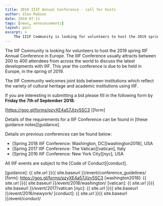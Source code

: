 ```yaml
---
title: 2019 IIIF Annual Conference - call for hosts
author: Glen Robson
date: 2018-07-11
tags: [news, announcements]
layout: post
excerpt: >
    The IIIF Community is looking for volunteers to host the 2019 spring IIIF Annual Conference in Europe.
---
```


The IIIF Community is looking for volunteers to host the 2019 spring IIIF Annual Conference in Europe. The IIIF Conference usually attracts between 200 to 400 attendees from across the world to discuss the latest developments with IIIF. This year the conference is due to be held in Europe, in the spring of 2019.

The IIIF Community welcomes joint bids between institutions which reflect the variety of cultural heritage and academic institutions using IIIF.

If you are interesting in submitting a bid please fill in the following form by **Friday the 7th of September 2018**:

[https://goo.gl/forms/pzyXE4a57JIzy5SC3 ][form]

Details of the requirements for a IIIF Conference can be found in [these guidance notes][guidance].

Details on previous conferences can be found below:

* [Spring 2018 IIIF Conference: Washington, DC][washington2018], USA
* [Spring 2017 IIIF Conference: The Vatican][vatican], Italy
* [Spring 2016 IIIF Conference: New York City][nyc], USA

All IIIF events are subject to the [Code of Conduct][conduct].

[guidance]: {{ site.url }}{{ site.baseurl }}/event/conference_guidelines/
[form]: https://goo.gl/forms/pzyXE4a57JIzy5SC3
[washington2018]: {{ site.url }}{{ site.baseurl }}/event/2018/washington/
[vatican]: {{ site.url }}{{ site.baseurl }}/event/2017/vatican
[nyc]: {{ site.url }}{{ site.baseurl }}/event/2016/newyork/
[conduct]: {{ site.url }}{{ site.baseurl }}/event/conduct/
